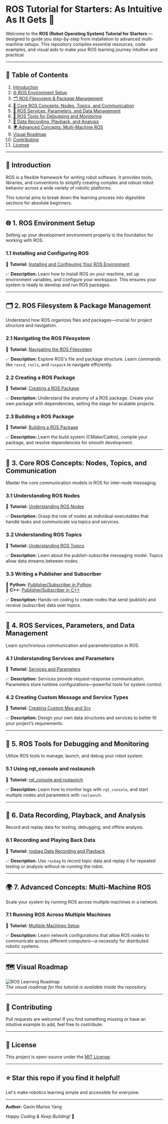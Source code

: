 # ROS Tutorial for Starters: As Intuitive As It Gets 🚀

Welcome to the **ROS (Robot Operating System) Tutorial for Starters** — designed to guide you step-by-step from installation to advanced multi-machine setups. This repository compiles essential resources, code examples, and visual aids to make your ROS learning journey intuitive and practical.

---

## 📖 Table of Contents

1. [Introduction](#introduction)
2. [🌐 ROS Environment Setup](#ros-environment-setup)
3. [🗂 ROS Filesystem & Package Management](#ros-filesystem--package-management)
4. [🧠 Core ROS Concepts: Nodes, Topics, and Communication](#core-ros-concepts-nodes-topics-and-communication)
5. [🔄 ROS Services, Parameters, and Data Management](#ros-services-parameters-and-data-management)
6. [🔧 ROS Tools for Debugging and Monitoring](#ros-tools-for-debugging-and-monitoring)
7. [🎥 Data Recording, Playback, and Analysis](#data-recording-playback-and-analysis)
8. [🌍 Advanced Concepts: Multi-Machine ROS](#advanced-concepts-multi-machine-ros)
9. [Visual Roadmap](#visual-roadmap)
10. [Contributing](#contributing)
11. [License](#license)

---

## 🧠 Introduction
ROS is a flexible framework for writing robot software. It provides tools, libraries, and conventions to simplify creating complex and robust robot behavior across a wide variety of robotic platforms.

This tutorial aims to break down the learning process into digestible sections for absolute beginners.

---

## 🌐 1. ROS Environment Setup
Setting up your development environment properly is the foundation for working with ROS.

### 1.1 Installing and Configuring ROS
📌 **Tutorial:** [Installing and Configuring Your ROS Environment](https://wiki.ros.org/ROS/Tutorials/InstallingandConfiguringROSEnvironment)

✅ **Description:** Learn how to install ROS on your machine, set up environment variables, and configure your workspace. This ensures your system is ready to develop and run ROS packages.

---

## 🗂 2. ROS Filesystem & Package Management
Understand how ROS organizes files and packages—crucial for project structure and navigation.

### 2.1 Navigating the ROS Filesystem
📌 **Tutorial:** [Navigating the ROS Filesystem](https://wiki.ros.org/ROS/Tutorials/NavigatingTheFilesystem)

✅ **Description:** Explore ROS's file and package structure. Learn commands like `roscd`, `rosls`, and `rospack` to navigate efficiently.

### 2.2 Creating a ROS Package
📌 **Tutorial:** [Creating a ROS Package](https://wiki.ros.org/ROS/Tutorials/CreatingPackage)

✅ **Description:** Understand the anatomy of a ROS package. Create your own package with dependencies, setting the stage for scalable projects.

### 2.3 Building a ROS Package
📌 **Tutorial:** [Building a ROS Package](https://wiki.ros.org/ROS/Tutorials/BuildingPackages)

✅ **Description:** Learn the build system (CMake/Catkin), compile your package, and resolve dependencies for smooth development.

---

## 🧠 3. Core ROS Concepts: Nodes, Topics, and Communication
Master the core communication models in ROS for inter-node messaging.

### 3.1 Understanding ROS Nodes
📌 **Tutorial:** [Understanding ROS Nodes](https://wiki.ros.org/ROS/Tutorials/UnderstandingNodes)

✅ **Description:** Grasp the role of nodes as individual executables that handle tasks and communicate via topics and services.

### 3.2 Understanding ROS Topics
📌 **Tutorial:** [Understanding ROS Topics](https://wiki.ros.org/ROS/Tutorials/UnderstandingTopics)

✅ **Description:** Learn about the publish-subscribe messaging model. Topics allow data streams between nodes.

### 3.3 Writing a Publisher and Subscriber
📌 **Python:** [Publisher/Subscriber in Python](https://wiki.ros.org/ROS/Tutorials/WritingPublisherSubscriber%28python%29)  
📌 **C++:** [Publisher/Subscriber in C++](https://wiki.ros.org/ROS/Tutorials/WritingPublisherSubscriber%28c%2B%2B%29)

✅ **Description:** Hands-on coding to create nodes that send (publish) and receive (subscribe) data over topics.

---

## 🔄 4. ROS Services, Parameters, and Data Management
Learn synchronous communication and parameterization in ROS.

### 4.1 Understanding Services and Parameters
📌 **Tutorial:** [Services and Parameters](https://wiki.ros.org/ROS/Tutorials/UnderstandingServicesParams)

✅ **Description:** Services provide request-response communication. Parameters store runtime configurations—powerful tools for system control.

### 4.2 Creating Custom Message and Service Types
📌 **Tutorial:** [Creating Custom Msg and Srv](https://wiki.ros.org/ROS/Tutorials/CreatingMsgAndSrv)

✅ **Description:** Design your own data structures and services to better fit your project’s requirements.

---

## 🔧 5. ROS Tools for Debugging and Monitoring
Utilize ROS tools to manage, launch, and debug your robot system.

### 5.1 Using rqt_console and roslaunch
📌 **Tutorial:** [rqt_console and roslaunch](https://wiki.ros.org/ROS/Tutorials/UsingRqtconsoleRoslaunch)

✅ **Description:** Learn how to monitor logs with `rqt_console`, and start multiple nodes and parameters with `roslaunch`.

---

## 🎥 6. Data Recording, Playback, and Analysis
Record and replay data for testing, debugging, and offline analysis.

### 6.1 Recording and Playing Back Data
📌 **Tutorial:** [rosbag Data Recording and Playback](https://wiki.ros.org/ROS/Tutorials/Recordingandplayingbackdata)

✅ **Description:** Use `rosbag` to record topic data and replay it for repeated testing or analysis without re-running the robot.

---

## 🌍 7. Advanced Concepts: Multi-Machine ROS
Scale your system by running ROS across multiple machines in a network.

### 7.1 Running ROS Across Multiple Machines
📌 **Tutorial:** [Multiple Machines Setup](https://wiki.ros.org/ROS/Tutorials/MultipleMachines)

✅ **Description:** Learn network configurations that allow ROS nodes to communicate across different computers—a necessity for distributed robotic systems.

---

## 🗺 Visual Roadmap
![ROS Learning Roadmap](flowchart.png)  
*The visual roadmap for this tutorial is available inside the repository.*

---

## 🤝 Contributing
Pull requests are welcome! If you find something missing or have an intuitive example to add, feel free to contribute.

---

## 📜 License
This project is open-source under the [MIT License](LICENSE).

---

## ⭐ Star this repo if you find it helpful!
Let's make robotics learning simple and accessible for everyone.

---

**Author:** Gavin Marios Yang

*Happy Coding & Keep Building!* 🤖
